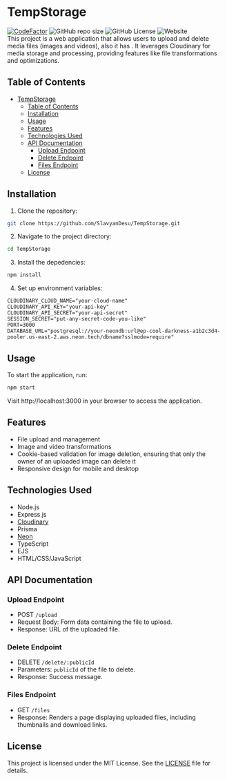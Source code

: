 # TempStorage

[![CodeFactor](https://www.codefactor.io/repository/github/slavyandesu/tempstorage/badge)](https://www.codefactor.io/repository/github/slavyandesu/tempstorage)
![GitHub repo size](https://img.shields.io/github/repo-size/SlavyanDesu/TempStorage)
![GitHub License](https://img.shields.io/github/license/SlavyanDesu/TempStorage)
![Website](https://img.shields.io/website?url=https%3A%2F%2Ftempstorage.vercel.app)
<br>
This project is a web application that allows users to upload and delete media files (images and videos), also it has . It leverages Cloudinary for media storage and processing, providing features like file transformations and optimizations.

## Table of Contents

- [TempStorage](#tempstorage)
  - [Table of Contents](#table-of-contents)
  - [Installation](#installation)
  - [Usage](#usage)
  - [Features](#features)
  - [Technologies Used](#technologies-used)
  - [API Documentation](#api-documentation)
    - [Upload Endpoint](#upload-endpoint)
    - [Delete Endpoint](#delete-endpoint)
    - [Files Endpoint](#files-endpoint)
  - [License](#license)

## Installation

1. Clone the repository:
```bash
git clone https://github.com/SlavyanDesu/TempStorage.git
```

2. Navigate to the project directory:
```bash
cd TempStorage
```

3. Install the depedencies:
```bash
npm install
```

4. Set up environment variables:
```
CLOUDINARY_CLOUD_NAME="your-cloud-name"
CLOUDINARY_API_KEY="your-api-key"
CLOUDINARY_API_SECRET="your-api-secret"
SESSION_SECRET="put-any-secret-code-you-like"
PORT=3000
DATABASE_URL="postgresql://your-neondb:url@ep-cool-darkness-a1b2c3d4-pooler.us-east-2.aws.neon.tech/dbname?sslmode=require"
```

## Usage

To start the application, run:
```bash
npm start
```
Visit http://localhost:3000 in your browser to access the application.

## Features

- File upload and management
- Image and video transformations
- Cookie-based validation for image deletion, ensuring that only the owner of an uploaded image can delete it
- Responsive design for mobile and desktop

## Technologies Used

- Node.js
- Express.js
- [Cloudinary](https://cloudinary.com)
- Prisma
- [Neon](https://neon.tech)
- TypeScript
- EJS
- HTML/CSS/JavaScript

## API Documentation

### Upload Endpoint
- POST `/upload`
- Request Body: Form data containing the file to upload.
- Response: URL of the uploaded file.

### Delete Endpoint
- DELETE `/delete/:publicId`
- Parameters: `publicId` of the file to delete.
- Response: Success message.

### Files Endpoint
- GET `/files`
- Response: Renders a page displaying uploaded files, including thumbnails and download links.

## License
This project is licensed under the MIT License. See the [LICENSE](./LICENSE) file for details.